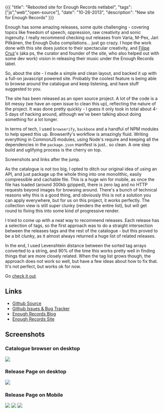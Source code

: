 {{{
  "title": "Rebooted site for Enough Records netlabel",
  "tags": ["js","web","open-source"],
  "date": "10-26-2013",
  "description": "New site for Enough Records"
}}}

Enough has some amazing releases, some quite challenging - covering topics like freedom of speech, oppression, raw creativity and sonic ingenuity. I really recommend checking out releases from Varia, M-Pex, Jari Pitkänen, the Enough Dubs compilations... just go crazy. I hope the work done with this site does justice to their spectacular creativity, and [Filipe Cruz](http://tpolm.org/~ps)'s (aka ps, the curator and founder of the site, who also helped out with some dev work) vision in releasing their music under the Enough Records label.

So, about the site - I made a simple and clean layout, and backed it up with a full-on javascript powered site. Probably the coolest feature is being able to browse around the catalogue and keep listening, and have stuff suggested to you. 

The site has been released as an open source project. A lot of the code is a bit messy (we have an open issue to clean this up), reflecting the nature of the project. It was done pretty quickly - I guess it only took in total about 4-5 days of hacking around, although we've been talking about doing something for a lot longer.

In terms of tech, I used `browserify`, `backbone` and a handful of NPM modules to help speed this up. Browserify's workflow is amazingly fluid. Writing everything in CommonJS modules, using Node's require and keeping all the dependencies in the `package.json` manifest is just.. so clean. A one step build and uglifying process is the cherry on top. 

Screenshots and links after the jump.

<!--more-->

As the catalogue is not too big, I opted to ditch our original idea of using an API, and just package up the whole thing into one monolithic, easily compressible and cachable file. This is a huge win for mobile, as once the file has loaded (around 300kb gzipped), there is zero lag and no HTTP requests beyond images for browsing around. There's a bunch of technical reasons why this is a good thing, and obviously this is not a solution you can apply everywhere, but for us on this project, it works perfectly. The collection view is still super clunky (renders the entire list), but will get round to fixing this into some kind of progressive render.

I tried to come up with a neat way to recommend releases. Each release has a selection of tags, so the first approach was to do a straight intersection between the releases tags and the rest of the catalogue - but this proved to be a bit clunky, as it almost always returned a huge list of related releases. 

In the end, I used Levenshtein distance between the sorted tag arrays converted to a string, and 90% of the time this works pretty well in finding things that are more closely related. When the tag list grows though, the approach does not work so well, but have a few ideas about how to fix that. It's not perfect, but works ok for now.

Go [check it out](http://enoughrecords.scene.org). 

## Links
- [Github Source](https://github.com/enoughrec/arecordlabel)
- [Github Issues & Bug Tracker](https://github.com/enoughrec/arecordlabel/issues) 
- [Enough Records Blog](http://enoughrecords.org/)
- [Enough Records Site](http://enoughrecords.scene.org/)

## Screenshots

### Catalogue browser on desktop
<img src="/img/enough/releases_desktop.png" />


### Release Page on desktop
<img src="/img/enough/release_desktop.png" />

### Release Page on Mobile
<img src="/img/enough/release_mobile1.png" class="mobile-img" />
<img src="/img/enough/release_mobile2.png" class="mobile-img" />
<img src="/img/enough/release_mobile3.png" class="mobile-img" />

